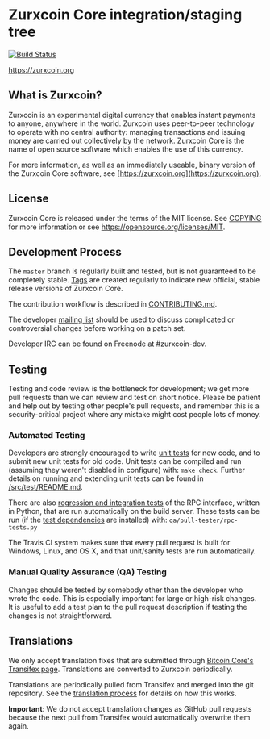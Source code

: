 Zurxcoin Core integration/staging tree
=====================================

[![Build Status](https://travis-ci.org/zurxcoin-project/zurxcoin.svg?branch=master)](https://travis-ci.org/zurxcoin-project/zurxcoin)

https://zurxcoin.org

What is Zurxcoin?
----------------

Zurxcoin is an experimental digital currency that enables instant payments to
anyone, anywhere in the world. Zurxcoin uses peer-to-peer technology to operate
with no central authority: managing transactions and issuing money are carried
out collectively by the network. Zurxcoin Core is the name of open source
software which enables the use of this currency.

For more information, as well as an immediately useable, binary version of
the Zurxcoin Core software, see [https://zurxcoin.org](https://zurxcoin.org).

License
-------

Zurxcoin Core is released under the terms of the MIT license. See [COPYING](COPYING) for more
information or see https://opensource.org/licenses/MIT.

Development Process
-------------------

The `master` branch is regularly built and tested, but is not guaranteed to be
completely stable. [Tags](https://github.com/zurxcoin-project/zurxcoin/tags) are created
regularly to indicate new official, stable release versions of Zurxcoin Core.

The contribution workflow is described in [CONTRIBUTING.md](CONTRIBUTING.md).

The developer [mailing list](https://groups.google.com/forum/#!forum/zurxcoin-dev)
should be used to discuss complicated or controversial changes before working
on a patch set.

Developer IRC can be found on Freenode at #zurxcoin-dev.

Testing
-------

Testing and code review is the bottleneck for development; we get more pull
requests than we can review and test on short notice. Please be patient and help out by testing
other people's pull requests, and remember this is a security-critical project where any mistake might cost people
lots of money.

### Automated Testing

Developers are strongly encouraged to write [unit tests](src/test/README.md) for new code, and to
submit new unit tests for old code. Unit tests can be compiled and run
(assuming they weren't disabled in configure) with: `make check`. Further details on running
and extending unit tests can be found in [/src/test/README.md](/src/test/README.md).

There are also [regression and integration tests](/qa) of the RPC interface, written
in Python, that are run automatically on the build server.
These tests can be run (if the [test dependencies](/qa) are installed) with: `qa/pull-tester/rpc-tests.py`

The Travis CI system makes sure that every pull request is built for Windows, Linux, and OS X, and that unit/sanity tests are run automatically.

### Manual Quality Assurance (QA) Testing

Changes should be tested by somebody other than the developer who wrote the
code. This is especially important for large or high-risk changes. It is useful
to add a test plan to the pull request description if testing the changes is
not straightforward.

Translations
------------

We only accept translation fixes that are submitted through [Bitcoin Core's Transifex page](https://www.transifex.com/projects/p/bitcoin/).
Translations are converted to Zurxcoin periodically.

Translations are periodically pulled from Transifex and merged into the git repository. See the
[translation process](doc/translation_process.md) for details on how this works.

**Important**: We do not accept translation changes as GitHub pull requests because the next
pull from Transifex would automatically overwrite them again.
